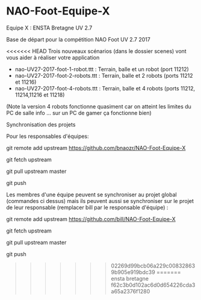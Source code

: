 ﻿# NAO-Foot-Equipe-X
Equipe X : ENSTA Bretagne UV 2.7 

Base de départ pour la compétition NAO Foot UV 2.7 2017

<<<<<<< HEAD
Trois nouveaux scénarios (dans le dossier scenes) vont vous aider à réaliser votre application 
- nao-UV27-2017-foot-1-robot.ttt  : Terrain, balle et un robot (port 11212)
- nao-UV27-2017-foot-2-robots.ttt : Terrain, balle et 2 robots (ports 11212 et 11216)
- nao-UV27-2017-foot-4-robots.ttt : Terrain, balle et 4 robots (ports 11212, 11214,11216 et 11218)

(Note la version 4 robots fonctionne quasiment car on atteint les limites du PC de salle info ... sur un PC de gamer ça fonctionne bien)

Synchronisation des projets 

Pour les responsables d'équipes:

git remote add upstream https://github.com/bnaozr/NAO-Foot-Equipe-X

git fetch upstream

git pull upstream master

git push



Les membres d'une équipe peuvent se synchroniser au projet global (commandes ci dessus) mais ils peuvent aussi se synchroniser sur le projet de leur responsable (remplacer bill par le responsable d'équipe) :

git remote add upstream https://github.com/bill/NAO-Foot-Equipe-X

git fetch upstream

git pull upstream master

git push



>>>>>>> 02269d99bcb06a229c008328639b905e919bdc39
=======
ensta bretagne
>>>>>>> f62c3b0d102ac6d0d654226cda3a65a2376f1280
